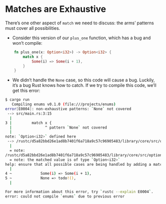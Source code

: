 # Matches are Exhaustive

There’s one other aspect of `match` we need to discuss: the arms’ patterns must cover all possibilities. 

- Consider this version of our `plus_one` function, which has a bug and won’t compile:

```rs
    fn plus_one(x: Option<i32>) -> Option<i32> {
        match x {
            Some(i) => Some(i + 1),
        }
    }

```

- We didn’t handle the `None` case, so this code will cause a bug. Luckily, it’s a bug Rust knows how to catch. If we try to compile this code, we’ll get this error:

```bash
$ cargo run
   Compiling enums v0.1.0 (file:///projects/enums)
error[E0004]: non-exhaustive patterns: `None` not covered
 --> src/main.rs:3:15
  |
3 |         match x {
  |               ^ pattern `None` not covered
  |
note: `Option<i32>` defined here
 --> /rustc/d5a82bbd26e1ad8b7401f6a718a9c57c96905483/library/core/src/option.rs:518:1
  |
  = note: 
/rustc/d5a82bbd26e1ad8b7401f6a718a9c57c96905483/library/core/src/option.rs:522:5: not covered
  = note: the matched value is of type `Option<i32>`
help: ensure that all possible cases are being handled by adding a match arm with a wildcard pattern or an explicit pattern as shown
  |
4 ~             Some(i) => Some(i + 1),
5 ~             None => todo!(),
  |

For more information about this error, try `rustc --explain E0004`.
error: could not compile `enums` due to previous error

```